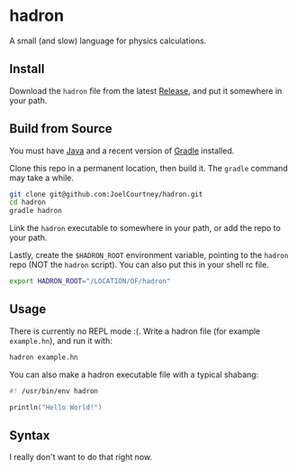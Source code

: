 # hadron

A small (and slow) language for physics calculations.

## Install

Download the `hadron` file from the latest [Release](https://github.com/JoelCourtney/hadron/releases), and put it somewhere in your path.

## Build from Source

You must have [Java](https://www.java.com/en/) and a recent version of [Gradle](https://gradle.org/) installed.

Clone this repo in a permanent location, then build it. The `gradle` command may take a while.

```bash
git clone git@github.com:JoelCourtney/hadron.git
cd hadron
gradle hadron
```

Link the `hadron` executable to somewhere in your path, or add the repo to your path.

Lastly, create the `$HADRON_ROOT` environment variable, pointing to the `hadron` repo (NOT the `hadron` script). You can also put this in your shell rc file.

```bash
export HADRON_ROOT="/LOCATION/OF/hadron"
```

## Usage

There is currently no REPL mode :(. Write a hadron file (for example `example.hn`), and run it with:

```bash
hadron example.hn
```

You can also make a hadron executable file with a typical shabang:

```kotlin
#! /usr/bin/env hadron

println("Hello World!")
```

## Syntax

I really don't want to do that right now.
